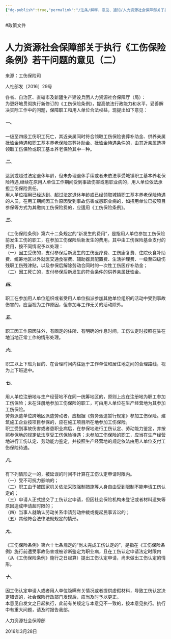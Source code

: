 ```yaml
---
{"dg-publish":true,"permalink":"/法条/解释、意见、通知/人力资源社会保障部关于执行《工伤保险条例》若干问题的意见（二）/","noteIcon":"","created":"2025-03-04T14:35:08.916+08:00"}
---
```


#政策文件 
# 人力资源社会保障部关于执行《工伤保险条例》若干问题的意见（二）

来源：工伤保险司

人社部发〔2016〕29号

各省、自治区、直辖市及新疆生产建设兵团人力资源社会保障厅（局）：  
为更好地贯彻执行新修订的《工伤保险条例》，提高依法行政能力和水平，妥善解决实际工作中的问题，保障职工和用人单位合法权益，现提出如下意见：  

##### 一、

一级至四级工伤职工死亡，其近亲属同时符合领取工伤保险丧葬补助金、供养亲属抚恤金待遇和职工基本养老保险丧葬补助金、抚恤金待遇条件的，由其近亲属选择领取工伤保险或职工基本养老保险其中一种。  

##### 二、

达到或超过法定退休年龄，但未办理退休手续或者未依法享受城镇职工基本养老保险待遇,继续在原用人单位工作期间受到事故伤害或患职业病的，用人单位依法承担工伤保险责任。  
用人单位招用已经达到、超过法定退休年龄或已经领取城镇职工基本养老保险待遇的人员，在用工期间因工作原因受到事故伤害或患职业病的，如招用单位已按项目参保等方式为其缴纳工伤保险费的，应适用《工伤保险条例》。  

##### 三、

《工伤保险条例》第六十二条规定的“新发生的费用”，是指用人单位参加工伤保险前发生工伤的职工，在参加工伤保险后新发生的费用。其中由工伤保险基金支付的费用，按不同情况予以处理：  
（一）因工受伤的，支付参保后新发生的工伤医疗费、工伤康复费、住院伙食补助费、统筹地区以外就医交通食宿费、辅助器具配置费、生活护理费、一级至四级伤残职工伤残津贴，以及参保后解除劳动合同时的一次性工伤医疗补助金；  
（二）因工死亡的，支付参保后新发生的符合条件的供养亲属抚恤金。  

##### 四、

职工在参加用人单位组织或者受用人单位指派参加其他单位组织的活动中受到事故伤害的，应当视为工作原因，但参加与工作无关的活动除外。  

##### 五、

职工因工作原因驻外，有固定的住所、有明确的作息时间，工伤认定时按照在驻在地当地正常工作的情形处理。  

##### 六、

职工以上下班为目的、在合理时间内往返于工作单位和居住地之间的合理路线，视为上下班途中。  

##### 七、

用人单位注册地与生产经营地不在同一统筹地区的，原则上应在注册地为职工参加工伤保险；未在注册地参加工伤保险的职工，可由用人单位在生产经营地为其参加工伤保险。  
劳务派遣单位跨地区派遣劳动者，应根据《劳务派遣暂行规定》参加工伤保险。建筑施工企业按项目参保的，应在施工项目所在地参加工伤保险。  
职工受到事故伤害或者患职业病后，在参保地进行工伤认定、劳动能力鉴定，并按照参保地的规定依法享受工伤保险待遇；未参加工伤保险的职工，应当在生产经营地进行工伤认定、劳动能力鉴定，并按照生产经营地的规定依法由用人单位支付工伤保险待遇。  

##### 八、

有下列情形之一的，被延误的时间不计算在工伤认定申请时限内。  
（一）受不可抗力影响的；  
（二）职工由于被国家机关依法采取强制措施等人身自由受到限制不能申请工伤认定的；  
（三）申请人正式提交了工伤认定申请，但因社会保险机构未登记或者材料遗失等原因造成申请超时限的；  
（四）当事人就确认劳动关系申请劳动仲裁或提起民事诉讼的；  
（五）其他符合法律法规规定的情形。  


##### 九、

《工伤保险条例》第六十七条规定的“尚未完成工伤认定的”，是指在《工伤保险条例》施行前遭受事故伤害或被诊断鉴定为职业病，且在工伤认定申请法定时限内（从《工伤保险条例》施行之日起算）提出工伤认定申请，尚未做出工伤认定的情形。  


##### 十、

因工伤认定申请人或者用人单位隐瞒有关情况或者提供虚假材料，导致工伤认定决定错误的，社会保险行政部门发现后，应当及时予以更正。  
本意见自发文之日起执行，此前有关规定与本意见不一致的，按本意见执行。执行中有重大问题，请及时报告我部。

人力资源社会保障部

2016年3月28日